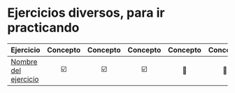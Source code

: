 # Ejercicios diversos, para ir practicando

|Ejercicio|Concepto|Concepto|Concepto|Concepto|Concepto|Concepto|Concepto
|-|:-:|:-:|:-:|:-:|:-:|:-:|:-:|
|[Nombre del ejercicio](01-PaginaDelEjercicio.md)|☑️|☑️|☑️|🔲|🔲|🔲|😊
